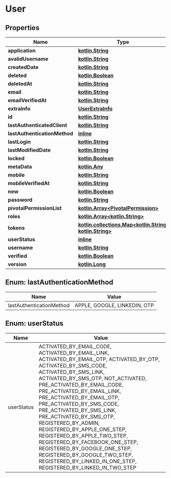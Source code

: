 # User

## Properties
Name | Type | Description | Notes
------------ | ------------- | ------------- | -------------
**application** | [**kotlin.String**](.md) |  |  [optional]
**avalidUsername** | [**kotlin.String**](.md) |  |  [optional]
**createdDate** | [**kotlin.String**](.md) |  |  [optional]
**deleted** | [**kotlin.Boolean**](.md) |  |  [optional]
**deletedAt** | [**kotlin.String**](.md) |  |  [optional]
**email** | [**kotlin.String**](.md) |  |  [optional]
**emailVerifiedAt** | [**kotlin.String**](.md) |  |  [optional]
**extraInfo** | [**UserExtraInfo**](UserExtraInfo.md) |  |  [optional]
**id** | [**kotlin.String**](.md) |  |  [optional]
**lastAuthenticatedClient** | [**kotlin.String**](.md) |  |  [optional]
**lastAuthenticationMethod** | [**inline**](#LastAuthenticationMethodEnum) |  |  [optional]
**lastLogin** | [**kotlin.String**](.md) |  |  [optional]
**lastModifiedDate** | [**kotlin.String**](.md) |  |  [optional]
**locked** | [**kotlin.Boolean**](.md) |  |  [optional]
**metaData** | [**kotlin.Any**](.md) |  |  [optional]
**mobile** | [**kotlin.String**](.md) |  |  [optional]
**mobileVerifiedAt** | [**kotlin.String**](.md) |  |  [optional]
**new** | [**kotlin.Boolean**](.md) |  |  [optional]
**password** | [**kotlin.String**](.md) |  |  [optional]
**pivotalPermissionList** | [**kotlin.Array&lt;PivotalPermission&gt;**](PivotalPermission.md) |  |  [optional]
**roles** | [**kotlin.Array&lt;kotlin.String&gt;**](.md) |  |  [optional]
**tokens** | [**kotlin.collections.Map&lt;kotlin.String, kotlin.String&gt;**](.md) |  |  [optional]
**userStatus** | [**inline**](#UserStatusEnum) |  |  [optional]
**username** | [**kotlin.String**](.md) |  |  [optional]
**verified** | [**kotlin.Boolean**](.md) |  |  [optional]
**version** | [**kotlin.Long**](.md) |  |  [optional]

<a name="LastAuthenticationMethodEnum"></a>
## Enum: lastAuthenticationMethod
Name | Value
---- | -----
lastAuthenticationMethod | APPLE, GOOGLE, LINKEDIN, OTP

<a name="UserStatusEnum"></a>
## Enum: userStatus
Name | Value
---- | -----
userStatus | ACTIVATED_BY_EMAIL_CODE, ACTIVATED_BY_EMAIL_LINK, ACTIVATED_BY_EMAIL_OTP, ACTIVATED_BY_OTP, ACTIVATED_BY_SMS_CODE, ACTIVATED_BY_SMS_LINK, ACTIVATED_BY_SMS_OTP, NOT_ACTIVATED, PRE_ACTIVATED_BY_EMAIL_CODE, PRE_ACTIVATED_BY_EMAIL_LINK, PRE_ACTIVATED_BY_EMAIL_OTP, PRE_ACTIVATED_BY_SMS_CODE, PRE_ACTIVATED_BY_SMS_LINK, PRE_ACTIVATED_BY_SMS_OTP, REGISTERED_BY_ADMIN, REGISTERED_BY_APPLE_ONE_STEP, REGISTERED_BY_APPLE_TWO_STEP, REGISTERED_BY_FACEBOOK_ONE_STEP, REGISTERED_BY_GOOGLE_ONE_STEP, REGISTERED_BY_GOOGLE_TWO_STEP, REGISTERED_BY_LINKED_IN_ONE_STEP, REGISTERED_BY_LINKED_IN_TWO_STEP
